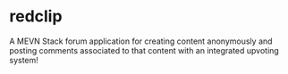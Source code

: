 # redclip
 A MEVN Stack forum application for creating content anonymously and posting comments associated to that content with an integrated upvoting system!
